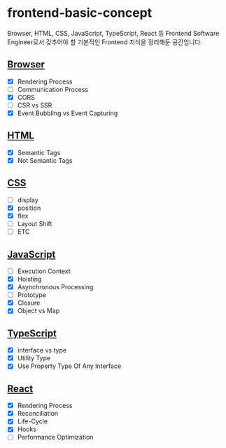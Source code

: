 # frontend-basic-concept
Browser, HTML, CSS, JavaScript, TypeScript, React 등 Frontend Software Engineer로서 갖추어야 할 기본적인 Frontend 지식을 정리해둔 공간입니다.

## [Browser](https://github.com/sekhyuni/frontend-basic-concept/blob/main/Browser/README.md)
- [x] Rendering Process
- [ ] Communication Process
- [x] CORS
- [ ] CSR vs SSR
- [x] Event Bubbling vs Event Capturing

## [HTML](https://github.com/sekhyuni/frontend-basic-concept/blob/main/HTML/README.md)
- [x] Semantic Tags
- [x] Not Semantic Tags

## [CSS](https://github.com/sekhyuni/frontend-basic-concept/blob/main/CSS/README.md)
- [ ] display
- [x] position
- [x] flex
- [ ] Layout Shift
- [ ] ETC

## [JavaScript](https://github.com/sekhyuni/frontend-basic-concept/blob/main/JavaScript/README.md)
- [ ] Execution Context
- [x] Hoisting
- [x] Asynchronous Processing
- [ ] Prototype
- [x] Closure
- [x] Object vs Map

## [TypeScript](https://github.com/sekhyuni/frontend-basic-concept/blob/main/TypeScript/README.md)
- [x] interface vs type
- [x] Utility Type
- [x] Use Property Type Of Any Interface

## [React](https://github.com/sekhyuni/frontend-basic-concept/blob/main/React/README.md)
- [x] Rendering Process 
- [x] Reconciliation
- [x] Life-Cycle
- [x] Hooks
- [ ] Performance Optimization